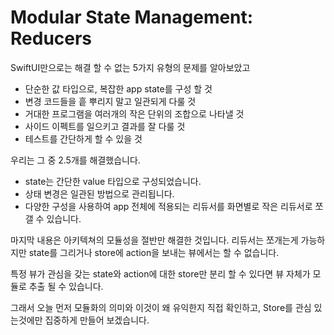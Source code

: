 # Modular State Management: Reducers

 SwiftUI만으로는 해결 할 수 없는 5가지 유형의 문제를 알아보았고 

- 단순한 값 타입으로, 복잡한 app state를 구성 할 것
- 변경 코드들을 흩 뿌리지 말고 일관되게 다룰 것
- 거대한 프로그램을 여러개의 작은 단위의 조합으로 나타낼 것
- 사이드 이펙트를 일으키고 결과를 잘 다룰 것
- 테스트를 간단하게 할 수 있을 것

 우리는 그 중 2.5개를 해결했습니다.

- state는 간단한 value 타입으로 구성되었습니다.
- 상태 변경은 일관된 방법으로 관리됩니다.
- 다양한 구성을 사용하여 app 전체에 적용되는 리듀서를 화면별로 작은 리듀서로 쪼갤 수 있습니다.

 마지막 내용은 아키텍쳐의 모듈성을 절반만 해결한 것입니다. 리듀서는 쪼개는게 가능하지만 state를 그리거나 store에 action을 보내는 뷰에서는 할 수 없습니다.

 특정 뷰가 관심을 갖는 state와 action에 대한 store만 분리 할 수 있다면 뷰 자체가 모듈로 추출 될 수 있습니다.

 그래서 오늘 먼저 모듈화의 의미와 이것이 왜 유익한지 직접 확인하고, Store를 관심 있는것에만 집중하게 만들어 보겠습니다.









